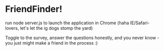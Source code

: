 # FriendFinder!

run node server.js to launch the application in Chrome (haha IE/Safari-lovers, let's let the ig dogs stomp the yard)

Toggle to the survey, answer the questions honestly, and you never know - you just might make a friend in the process :)
